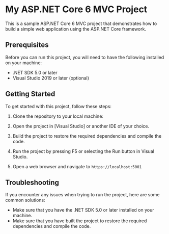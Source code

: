 ﻿# My ASP.NET Core 6 MVC Project

This is a sample ASP.NET Core 6 MVC project that demonstrates how to build a simple web application using the ASP.NET Core framework.

## Prerequisites

Before you can run this project, you will need to have the following installed on your machine:

- .NET SDK 5.0 or later
- Visual Studio 2019 or later (optional)

## Getting Started

To get started with this project, follow these steps:

1. Clone the repository to your local machine:

2. Open the project in [Visual Studio] or another IDE of your choice.

3. Build the project to restore the required dependencies and compile the code.

4. Run the project by pressing F5 or selecting the Run button in Visual Studio.

5. Open a web browser and navigate to `https://localhost:5001`

## Troubleshooting

If you encounter any issues when trying to run the project, here are some common solutions:

- Make sure that you have the .NET SDK 5.0 or later installed on your machine.
- Make sure that you have built the project to restore the required dependencies and compile the code.


